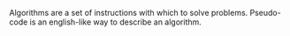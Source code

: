 
Algorithms are a set of instructions with which to solve problems. Pseudo-code is an english-like way to describe an algorithm.